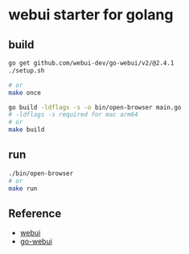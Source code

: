 # webui starter for golang

## build
```bash
go get github.com/webui-dev/go-webui/v2/@2.4.1
./setup.sh

# or
make once
```

```bash
go build -ldflags -s -o bin/open-browser main.go
# -ldflags -s required for mac arm64
# or 
make build
```

## run
```bash
./bin/open-browser
# or
make run
```

## Reference
- [webui](https://github.com/webui-dev/webui)
- [go-webui](https://github.com/webui-dev/go-webui)